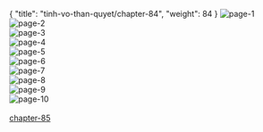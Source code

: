{ "title": "tinh-vo-than-quyet/chapter-84", "weight": 84 }
<img src="tinh-vo-than-quyet_0084_01-de837bc51a59cb2b760357240be1b382.webp" alt="page-1" origin="http://1.bp.blogspot.com/-bC_NFo_mtDI/WafenO0U0nI/AAAAAAAAfmk/s05bcIb240cw29VkEvuY5DOy97CNTkr_QCLcBGAs/s1600/1.jpg?imgmax=0"><br/>
<img src="tinh-vo-than-quyet_0084_02-5d6ce7ab4abfbd58f23d6553f761e24c.webp" alt="page-2" origin="http://1.bp.blogspot.com/-yabH58WFMig/WafenIPz2oI/AAAAAAAAfmg/VPR3_DmUNC0PI4ptQW8nQLr3yDace9TYwCLcBGAs/s1600/2.jpg?imgmax=0"><br/>
<img src="tinh-vo-than-quyet_0084_03-72351f2f7ec33ecd7680438b51b16f7a.webp" alt="page-3" origin="http://1.bp.blogspot.com/-8kYPUPvtFVE/WafeopaFycI/AAAAAAAAfmo/5DfTbEsl8Y8TwPjWPt49TPtiMnwRdbz-ACLcBGAs/s1600/3.jpg?imgmax=0"><br/>
<img src="tinh-vo-than-quyet_0084_04-9a342e58c65e7e532c88e850f3fd26be.webp" alt="page-4" origin="http://1.bp.blogspot.com/-jLmpkZTtSaQ/Wafeo9pXMSI/AAAAAAAAfms/_S3J3vcUodMnIvNeMo7XhpGJpwCh3jmMACLcBGAs/s1600/4.jpg?imgmax=0"><br/>
<img src="tinh-vo-than-quyet_0084_05-2331eb1fe4441c263e64e0514c7dcb1b.webp" alt="page-5" origin="http://1.bp.blogspot.com/-2DdgUmBVx7M/Wafeo8QXKrI/AAAAAAAAfmw/BCja3BBhQu8-9D_bwLeCxvgembTHME_mgCLcBGAs/s1600/5.jpg?imgmax=0"><br/>
<img src="tinh-vo-than-quyet_0084_06-c1de5b324700e9e71ba2e2db9e311c83.webp" alt="page-6" origin="http://1.bp.blogspot.com/-mw_MMbyU2tQ/WafepnXKBXI/AAAAAAAAfm0/CpYz7LwvrvAoE5bNiZyXG9K5ARu-6qSjACLcBGAs/s1600/6.jpg?imgmax=0"><br/>
<img src="tinh-vo-than-quyet_0084_07-297027a5225827992d23da149d87d716.webp" alt="page-7" origin="http://1.bp.blogspot.com/-CRErUyaU3jI/WafeppsQEzI/AAAAAAAAfm4/KhC9pCwL_QU4De3m8Uuw5fXw9T477fKPwCLcBGAs/s1600/7.jpg?imgmax=0"><br/>
<img src="tinh-vo-than-quyet_0084_08-76fbce07f714619fa48525ddeee048f8.webp" alt="page-8" origin="http://1.bp.blogspot.com/-kfVe_Roqv68/Wafep2AuQUI/AAAAAAAAfm8/ly7dxoyx7EE8WNcjhjJyk8haxn3Y23bGQCLcBGAs/s1600/8.jpg?imgmax=0"><br/>
<img src="tinh-vo-than-quyet_0084_09-8cfd34c3c719aed170e2b75b4e540904.webp" alt="page-9" origin="http://1.bp.blogspot.com/-3MfXx-cW-mk/WafeqQIeHXI/AAAAAAAAfnA/jgfjRanSnvA2DqUVXpL4B8OKNbT4xWV7ACLcBGAs/s1600/9.jpg?imgmax=0"><br/>
<img src="tinh-vo-than-quyet_0084_10-10fc5d9616d62c66e01606cd1b05537c.webp" alt="page-10" origin="http://1.bp.blogspot.com/-d1r6u8vj0GA/Wafem7SYWkI/AAAAAAAAfmc/u7xVOnztQuUBXFdZDJA8J7tNVc8aFEUEwCLcBGAs/s1600/10.jpg?imgmax=0"><br/>
<br/><a class="nextchap" href="/tinh-vo-than-quyet/chapter-85">chapter-85</a>
